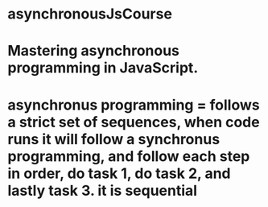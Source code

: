 # asynchronousJsCourse
# Mastering asynchronous programming in JavaScript.

# asynchronus programming = follows a strict set of sequences, when code runs it will follow a synchronus programming, and follow each step in order, do task 1, do task 2, and lastly task 3. it is sequential
